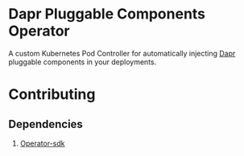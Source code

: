 # Dapr Pluggable Components Operator

A custom Kubernetes Pod Controller for automatically injecting [Dapr](https://dapr.io/) pluggable components in your deployments.

# Contributing

## Dependencies

1. [Operator-sdk](https://sdk.operatorframework.io/docs/installation/)
